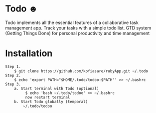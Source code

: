 Todo ☻ 
=
Todo implements all the essential features of a collaborative
task management app.
Track your tasks with a simple todo list. GTD system (Getting Things Done) for personal productivity and time management

Installation
=
	Step 1.
		$ git clone https://github.com/kofiasare/rubyApp.git ~/.todo
	Step 2.
		$ echo 'export PATH="$HOME/.todo/todoo:$PATH"' >> ~/.bashrc
	Step 3. 
		a. Start terminal with Todo (optional) 
		     $ echo 'bash ~/.todo/todoo' >> ~/.bashrc
		     now restart terminal
		b. Start Todo globally (temporal)
		    ~/.todo/todoo


